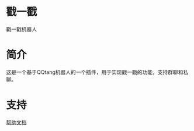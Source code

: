 # 戳一戳
戳一戳机器人

# 简介

这是一个基于QQtang机器人的一个插件，用于实现戳一戳的功能，支持群聊和私聊。

# 支持

[帮助文档](https://github.com/ttq7/astrbot_plugin_QQtang)
